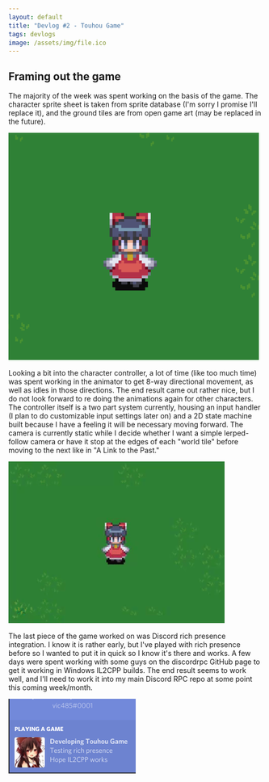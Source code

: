```yaml
---
layout: default
title: "Devlog #2 - Touhou Game"
tags: devlogs
image: /assets/img/file.ico
---
```


## Framing out the game

The majority of the week was spent working on the basis of the game. The character sprite sheet is taken from sprite database (I'm sorry I promise I'll replace it), and the ground tiles are from open game art (may be replaced in the future).

![Not so big](/images/devlogs/2/base_assets.png)

Looking a bit into the character controller, a lot of time (like too much time) was spent working in the animator to get 8-way directional movement, as well as idles in those directions. The end result came out rather nice, but I do not look forward to re doing the animations again for other characters. The controller itself is a two part system currently, housing an input handler (I plan to do customizable input settings later on) and a 2D state machine built because I have a feeling it will be necessary moving forward. The camera is currently static while I decide whether I want a simple lerped-follow camera or have it stop at the edges of each "world tile" before moving to the next like in "A Link to the Past."

![Not so big](/images/devlogs/2/8-way_movement.gif)

The last piece of the game worked on was Discord rich presence integration. I know it is rather early, but I've played with rich presence before so I wanted to put it in quick so I know it's there and works. A few days were spent working with some guys on the discordrpc GitHub page to get it working in Windows IL2CPP builds. The end result seems to work well, and I'll need to work it into my main Discord RPC repo at some point this coming week/month.

![Not so big](/images/devlogs/2/discord-rp.png)
